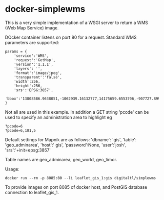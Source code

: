 # docker-simplewms

This is a very simple implementation of a WSGI server to return a WMS (Web Map Service) image.

DOcker container listens on port 80 for a request. Standard WMS parameters are supported:

    params = {
        'service':'WMS',
        'request':'GetMap',
        'version':'1.1.1',
        'layers': '',
        'format':'image/jpeg',
        'transparent':'false',
        'width':256,
        'height':256,
        'srs':'EPSG:3857',
        'bbox':'13808586.9638051,-1062939.16132777,14175659.6553706,-907727.899370726'
    }

Not all are used in this example. 
In addition a GET string 'pcode' can be used to specify an administration area to highlight eg

    ?pcode=6
    ?pcode=6,101,5
    
Default settings for Mapnik are as follows:
    'dbname': 'gis',
	  'table': 'geo_adminarea',
		'host':' gis',
		'password':None,
		'user':'josh',
		'srs':'+init=epsg:3857'
		
Table names are geo\_adminarea, geo\_world, geo\_timor.

Usage: 

    docker run --rm -p 8085:80 --li leaflet_gis_1:gis digitaltl/simplewms
    
To provide images on port 8085 of docker host, and PostGIS database connection to leaflet\_gis\_1.
